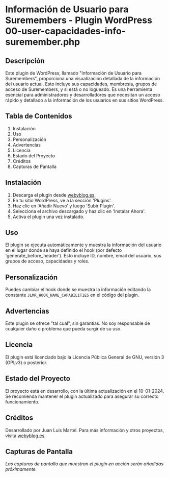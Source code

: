 # Información de Usuario para Suremembers - Plugin WordPress 00-user-capacidades-info-suremember.php

## Descripción
Este plugin de WordPress, llamado "Información de Usuario para Suremembers", proporciona una visualización detallada de la información del usuario actual. Esto incluye sus capacidades, membresía, grupos de acceso de Suremembers, y si está o no logueado. Es una herramienta esencial para administradores y desarrolladores que necesitan un acceso rápido y detallado a la información de los usuarios en sus sitios WordPress.

## Tabla de Contenidos
1. Instalación
2. Uso
3. Personalización
5. Advertencias
6. Licencia
7. Estado del Proyecto
8. Créditos
9. Capturas de Pantalla

## Instalación
1. Descarga el plugin desde [webyblog.es](https://webyblog.es/).
2. En tu sitio WordPress, ve a la sección 'Plugins'.
3. Haz clic en 'Añadir Nuevo' y luego 'Subir Plugin'.
4. Selecciona el archivo descargado y haz clic en 'Instalar Ahora'.
5. Activa el plugin una vez instalado.

## Uso
El plugin se ejecuta automáticamente y muestra la información del usuario en el lugar donde se haya definido el hook (por defecto 'generate_before_header'). Esto incluye ID, nombre, email del usuario, sus grupos de acceso, capacidades y roles.

## Personalización
Puedes cambiar el hook donde se muestra la información editando la constante `JLMR_HOOK_NAME_CAPABILITIES` en el código del plugin.

## Advertencias
Este plugin se ofrece "tal cual", sin garantías. No soy responsable de cualquier daño o problema que pueda surgir de su uso.

## Licencia
El plugin está licenciado bajo la Licencia Pública General de GNU, versión 3 (GPLv3) o posterior.

## Estado del Proyecto
El proyecto está en desarrollo, con la última actualización en el 10-01-2024. Se recomienda mantener el plugin actualizado para asegurar su correcto funcionamiento.

## Créditos
Desarrollado por Juan Luis Martel. Para más información y otros proyectos, visita [webyblog.es](https://www.webyblog.es).

## Capturas de Pantalla
*Las capturas de pantalla que muestran el plugin en acción serán añadidas próximamente.*